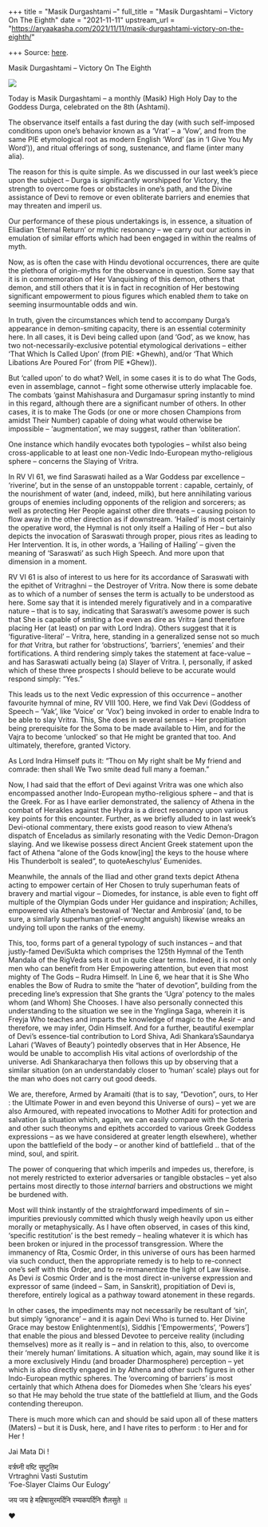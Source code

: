 +++
title = "Masik Durgashtami –"
full_title = "Masik Durgashtami – Victory On The Eighth"
date = "2021-11-11"
upstream_url = "https://aryaakasha.com/2021/11/11/masik-durgashtami-victory-on-the-eighth/"

+++
Source: [here](https://aryaakasha.com/2021/11/11/masik-durgashtami-victory-on-the-eighth/).

Masik Durgashtami – Victory On The Eighth

![](https://aryaakasha.files.wordpress.com/2021/11/de8bf7p-a05eb0da-539a-4776-bb38-3cc07ece4d9b.jpg?w=819)

Today is Masik Durgashtami – a monthly (Masik) High Holy Day to the
Goddess Durga, celebrated on the 8th (Ashtami).

The observance itself entails a fast during the day (with such
self-imposed conditions upon one’s behavior known as a ‘Vrat’ – a ‘Vow’,
and from the same PIE etymological root as modern English ‘Word’ (as in
‘I Give You My Word’)), and ritual offerings of song, sustenance, and
flame (inter many alia).

The reason for this is quite simple. As we discussed in our last week’s
piece upon the subject – Durga is significantly worshipped for Victory,
the strength to overcome foes or obstacles in one’s path, and the Divine
assistance of Devi to remove or even obliterate barriers and enemies
that may threaten and imperil us.

Our performance of these pious undertakings is, in essence, a situation
of Eliadian ‘Eternal Return’ or mythic resonancy – we carry out our
actions in emulation of similar efforts which had been engaged in within
the realms of myth.

Now, as is often the case with Hindu devotional occurrences, there are
quite the plethora of origin-myths for the observance in question. Some
say that it is in commemoration of Her Vanquishing of this demon, others
that demon, and still others that it is in fact in recognition of Her
bestowing significant empowerment to pious figures which enabled *them*
to take on seeming insurmountable odds and win.

In truth, given the circumstances which tend to accompany Durga’s
appearance in demon-smiting capacity, there is an essential coterminity
here. In all cases, it is Devi being called upon (and ‘God’, as we know,
has two not-necessarily-exclusive potential etymological derivations –
either ‘That Which Is Called Upon’ (from PIE: \*Ghewh), and/or ‘That
Which Libations Are Poured For’ (from PIE \*Ghew)).

But ‘called upon’ to do what? Well, in some cases it is to do what The
Gods, even in assemblage, cannot – fight some otherwise utterly
implacable foe. The combats ‘gainst Mahishasura and Durgamasur spring
instantly to mind in this regard, although there are a significant
number of others. In other cases, it is to make The Gods (or one or more
chosen Champions from amidst Their Number) capable of doing what would
otherwise be impossible – ‘augmentation’, we may suggest, rather than
‘obliteration’.

One instance which handily evocates both typologies – whilst also being
cross-applicable to at least one non-Vedic Indo-European mytho-religious
sphere – concerns the Slaying of Vritra.

In RV VI 61, we find Saraswati hailed as a War Goddess par excellence –
‘riverine’, but in the sense of an unstoppable torrent : capable,
certainly, of the nourishment of water (and, indeed, milk), but here
annihilating various groups of enemies including opponents of the
religion and sorcerers; as well as protecting Her People against other
dire threats – causing poison to flow away in the other direction as if
downstream. ‘Hailed’ is most certainly the operative word, the Hymnal is
not only itself a Hailing of Her – but also depicts the invocation of
Saraswati through proper, pious rites as leading to Her Intervention. It
is, in other words, a ‘Hailing of Hailing’ – given the meaning of
‘Saraswati’ as such High Speech. And more upon that dimension in a
moment.

RV VI 61 is also of interest to us here for its accordance of Saraswati
with the epithet of Vritraghni – the Destroyer of Vritra. Now there is
some debate as to which of a number of senses the term is actually to be
understood as here. Some say that it is intended merely figuratively and
in a comparative nature – that is to say, indicating that Saraswati’s
awesome power is such that She is capable of smiting a foe even as dire
as Vritra (and therefore placing Her (at least) on par with Lord Indra).
Others suggest that it is ‘figurative-literal’ – Vritra, here, standing
in a generalized sense not so much for *that* Vritra, but rather for
‘obstructions’, ‘barriers’, ‘enemies’ and their fortifications. A third
rendering simply takes the statement at face-value – and has Saraswati
actually being (a) Slayer of Vritra. I, personally, if asked which of
these three prospects I should believe to be accurate would respond
simply: “Yes.”

This leads us to the next Vedic expression of this occurrence – another
favourite hymnal of mine, RV VIII 100. Here, we find Vak Devi (Goddess
of Speech – ‘Vak’, like ‘Voice’ or ‘Vox’) being invoked in order to
enable Indra to be able to slay Vritra. This, She does in several senses
– Her propitiation being prerequisite for the Soma to be made available
to Him, and for the Vajra to become ‘unlocked’ so that He might be
granted that too. And ultimately, therefore, granted Victory.

As Lord Indra Himself puts it: “Thou on My right shalt be My friend and
comrade: then shall We Two smite dead full many a foeman.”

Now, I had said that the effort of Devi against Vritra was one which
also encompassed another Indo-European mytho-religious sphere – and that
is the Greek. For as I have earlier demonstrated, the saliency of Athena
in the combat of Herakles against the Hydra is a direct resonancy upon
various key points for this encounter. Further, as we briefly alluded to
in last week’s Devi-otional commentary, there exists good reason to view
Athena’s dispatch of Enceladus as similarly resonating with the Vedic
Demon-Dragon slaying. And we likewise possess direct Ancient Greek
statement upon the fact of Athena “alone of the Gods know\[ing\] the
keys to the house where His Thunderbolt is sealed”, to quoteAeschylus’
Eumenides.

Meanwhile, the annals of the Iliad and other grand texts depict Athena
acting to empower certain of Her Chosen to truly superhuman feats of
bravery and martial vigour – Diomedes, for instance, is able even to
fight off multiple of the Olympian Gods under Her guidance and
inspiration; Achilles, empowered via Athena’s bestowal of ‘Nectar and
Ambrosia’ (and, to be sure, a similarly superhuman grief-wrought
anguish) likewise wreaks an undying toll upon the ranks of the enemy.

This, too, forms part of a general typology of such instances – and that
justly-famed DeviSukta which comprises the 125th Hymnal of the Tenth
Mandala of the RigVeda sets it out in quite clear terms. Indeed, it is
not only men who can benefit from Her Empowering attention, but even
that most mighty of The Gods – Rudra Himself. In Line 6, we hear that it
is She Who enables the Bow of Rudra to smite the “hater of devotion”,
building from the preceding line’s expression that She grants the ‘Ugra’
potency to the males whom (and Whom) She Chooses. I have also personally
connected this understanding to the situation we see in the Ynglinga
Saga, wherein it is Freyja Who teaches and imparts the knowledge of
magic to the Aesir – and therefore, we may infer, Odin Himself. And for
a further, beautiful exemplar of Devi’s essence-tial contribution to
Lord Shiva, Adi Shankara’sSaundarya Lahari (‘Waves of Beauty’)
pointedly observes that in Her Absence, He would be unable to accomplish
His vital actions of overlordship of the universe. Adi Shankaracharya
then follows this up by observing that a similar situation (on an
understandably closer to ‘human’ scale) plays out for the man who does
not carry out good deeds.

We are, therefore, Armed by Aramaiti (that is to say, “Devotion”, ours,
to Her : the Ultimate Power in and even beyond this Universe of ours) –
yet we are also Armoured, with repeated invocations to Mother Aditi for
protection and salvation (a situation which, again, we can easily
compare with the Soteria and other such theonyms and epithets accorded
to various Greek Goddess expressions – as we have considered at greater
length elsewhere), whether upon the battlefield of the body – or another
kind of battlefield .. that of the mind, soul, and spirit.

The power of conquering that which imperils and impedes us, therefore,
is not merely restricted to exterior adversaries or tangible obstacles –
yet also pertains most directly to those *internal* barriers and
obstructions we might be burdened with.

Most will think instantly of the straightforward impediments of sin –
impurities previously committed which thusly weigh heavily upon us
either morally or metaphysically. As I have often observed, in cases of
this kind, ‘specific restitution’ is the best remedy – healing whatever
it is which has been broken or injured in the processof transgression.
Where the immanency of Rta, Cosmic Order, in this universe of ours has
been harmed via such conduct, then the appropriate remedy is to help to
re-connect one’s self with this Order, and to re-immanentize the light
of Law likewise. As Devi *is* Cosmic Order and is the most direct
in-universe expression and expressor of same (indeed – Sam, in
Sanskrit), propitiation of Devi is, therefore, entirely logical as a
pathway toward atonement in these regards.

In other cases, the impediments may not necessarily be resultant of
‘sin’, but simply ‘ignorance’ – and it is again Devi Who is turned to.
Her Divine Grace may bestow Enlightenment(s), Siddhis \[‘Empowerments’,
‘Powers’\] that enable the pious and blessed Devotee to perceive reality
(including themselves) more as it really is – and in relation to this,
also, to overcome their ‘merely human’ limitations. A situation which,
again, may sound like it is a more exclusively Hindu (and broader
Dharmosphere) perception – yet which is also directly engaged in by
Athena and other such figures in other Indo-European mythic spheres. The
‘overcoming of barriers’ is most certainly that which Athena does for
Diomedes when She ‘clears his eyes’ so that He may behold the true state
of the battlefield at Ilium, and the Gods contending thereupon.

There is much more which can and should be said upon all of these
matters (Maters) – but it is Dusk, here, and I have rites to perform :
to Her and for Her !

Jai Mata Di !

वर्त्रघ्नी वष्टि सुष्टुतिम  
Vrtraghni Vasti Sustutim  
‘Foe-Slayer Claims Our Eulogy’

जय जय हे महिषासुरमर्दिनि रम्यकपर्दिनि शैलसुते ॥

❤
